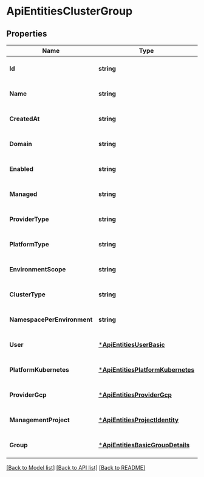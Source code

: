 # ApiEntitiesClusterGroup

## Properties
Name | Type | Description | Notes
------------ | ------------- | ------------- | -------------
**Id** | **string** |  | [optional] [default to null]
**Name** | **string** |  | [optional] [default to null]
**CreatedAt** | **string** |  | [optional] [default to null]
**Domain** | **string** |  | [optional] [default to null]
**Enabled** | **string** |  | [optional] [default to null]
**Managed** | **string** |  | [optional] [default to null]
**ProviderType** | **string** |  | [optional] [default to null]
**PlatformType** | **string** |  | [optional] [default to null]
**EnvironmentScope** | **string** |  | [optional] [default to null]
**ClusterType** | **string** |  | [optional] [default to null]
**NamespacePerEnvironment** | **string** |  | [optional] [default to null]
**User** | [***ApiEntitiesUserBasic**](API_Entities_UserBasic.md) |  | [optional] [default to null]
**PlatformKubernetes** | [***ApiEntitiesPlatformKubernetes**](API_Entities_Platform_Kubernetes.md) |  | [optional] [default to null]
**ProviderGcp** | [***ApiEntitiesProviderGcp**](API_Entities_Provider_Gcp.md) |  | [optional] [default to null]
**ManagementProject** | [***ApiEntitiesProjectIdentity**](API_Entities_ProjectIdentity.md) |  | [optional] [default to null]
**Group** | [***ApiEntitiesBasicGroupDetails**](API_Entities_BasicGroupDetails.md) |  | [optional] [default to null]

[[Back to Model list]](../README.md#documentation-for-models) [[Back to API list]](../README.md#documentation-for-api-endpoints) [[Back to README]](../README.md)


